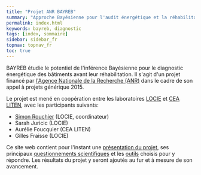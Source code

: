 ```yaml
---
title: "Projet ANR BAYREB"
summary: "Approche Bayésienne pour l'audit énergétique et la réhabilitation des bâtiments"
permalink: index.html
keywords: bayreb, diagnostic
tags: [index, sommaire]
sidebar: sidebar_fr
topnav: topnav_fr
toc: true
---
```


BAYREB étudie le potentiel de l'inférence Bayésienne pour le diagnostic énergétique des bâtiments avant leur réhabilitation. Il s'agit d'un projet financé par [l'Agence Nationale de la Recherche (ANR)](http://www.agence-nationale-recherche.fr/) dans le cadre de son appel à projets générique 2015.

Le projet est mené en coopération entre les laboratoires [LOCIE](http://www.polytech.univ-smb.fr/index.php?id=2884&L=0) et [CEA LITEN](http://liten.cea.fr/cea-tech/liten/Pages/Accueil.aspx), avec les participants suivants:

* [Simon Rouchier](http://simonrouchier.org) (LOCIE, coordinateur)
* Sarah Juricic (LOCIE)
* Aurélie Foucquier (CEA LITEN)
* Gilles Fraisse (LOCIE)

Ce site web contient pour l'instant une [présentation du projet](projet.html), ses principaux [questionnements scientifiques](questionnements.html) et les [outils](outils.html) choisis pour y répondre. Les résultats du projet y seront ajoutés au fur et à mesure de son avancement.
